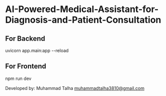 # AI-Powered-Medical-Assistant-for-Diagnosis-and-Patient-Consultation

## For Backend
uvicorn app.main:app --reload

## For Frontend
npm run dev


Developed by:
Muhammad Talha
muhammadtalha3810@gmail.com